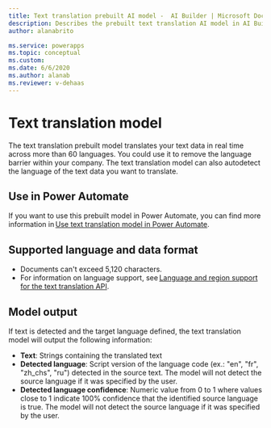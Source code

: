 ```yaml
---
title: Text translation prebuilt AI model -  AI Builder | Microsoft Docs
description: Describes the prebuilt text translation AI model in AI Builder.
author: alanabrito

ms.service: powerapps
ms.topic: conceptual
ms.custom: 
ms.date: 6/6/2020
ms.author: alanab
ms.reviewer: v-dehaas
---
```


# Text translation model

The text translation prebuilt model translates your text data in real time across more than 60 languages. You could use it to remove the language barrier within your company. The text translation model can also autodetect the language of the text data you want to translate. 

## Use in Power Automate

If you want to use this prebuilt model in Power Automate, you can find more information in [Use text translation model in Power Automate](flow-text-translation.md).
  
## Supported language and data format

- Documents can't exceed 5,120 characters.
- For information on language support, see [Language and region support for the text translation API](/azure/cognitive-services/translator/language-support#translation).

## Model output

If text is detected and the target language defined, the text translation model will output the following information: 
- **Text**:  Strings containing the translated text
- **Detected language**: Script version of the language code (ex.: "en", "fr", "zh_chs", "ru") detected in the source text. The model will not detect the source language if it was specified by the user. 
- **Detected language confidence**: Numeric value from 0 to 1 where values close to 1 indicate 100% confidence that the identified source language is true. The model will not detect the source language if it was specified by the user.
